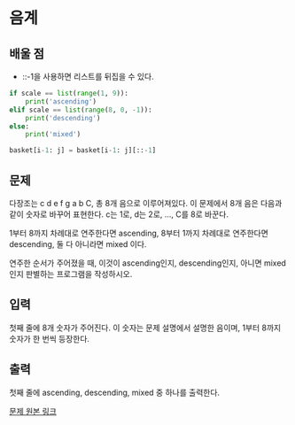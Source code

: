 # 음계

## 배울 점

- ::-1을 사용하면 리스트를 뒤집을 수 있다.

``` python
if scale == list(range(1, 9)):
    print('ascending')
elif scale == list(range(8, 0, -1)):
    print('descending')
else:
    print('mixed')

```

``` python
basket[i-1: j] = basket[i-1: j][::-1]
```

## 문제

다장조는 c d e f g a b C, 총 8개 음으로 이루어져있다. 이 문제에서 8개 음은 다음과 같이 숫자로 바꾸어 표현한다. c는 1로, d는 2로, ..., C를 8로 바꾼다.

1부터 8까지 차례대로 연주한다면 ascending, 8부터 1까지 차례대로 연주한다면 descending, 둘 다 아니라면 mixed 이다.

연주한 순서가 주어졌을 때, 이것이 ascending인지, descending인지, 아니면 mixed인지 판별하는 프로그램을 작성하시오.

## 입력

첫째 줄에 8개 숫자가 주어진다. 이 숫자는 문제 설명에서 설명한 음이며, 1부터 8까지 숫자가 한 번씩 등장한다.

## 출력

첫째 줄에 ascending, descending, mixed 중 하나를 출력한다.

[문제 원본 링크](https://www.acmicpc.net/problem/2920)
